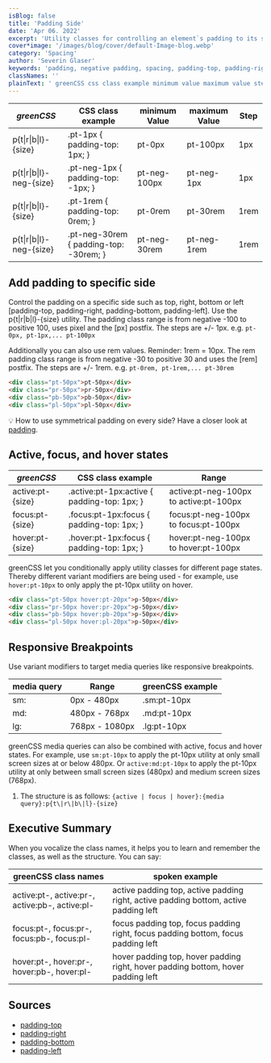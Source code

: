 ```yaml
---
isBlog: false
title: 'Padding Side'
date: 'Apr 06. 2022'
excerpt: 'Utility classes for controlling an element`s padding to its sides.'
cover*image: '/images/blog/cover/default-Image-blog.webp'
category: 'Spacing'
author: 'Severin Glaser'
keywords: 'padding, negative padding, spacing, padding-top, padding-right, padding-bottom, padding-left'
classNames: ''
plainText: ' greenCSS css class example minimum value maximum value step p t r b l size pt-1px padding-top: 1px; pt-0px pt-100px 1px p t r b l -neg size pt-neg-1px padding-top: -1px; pt-neg-100px pt-neg-1px 1px p t r b l size pt-1rem padding-top: 0rem; pt-0rem pt-30rem 1rem p t r b l -neg size pt-neg-30rem padding-top: -30rem; pt-neg-30rem pt-neg-1rem 1rem add padding to specific side control the padding on a specific side such as top right bottom or left padding-top padding-right padding-bottom padding-left use the p t r b l size utility the padding class range is from negative -100 to positive 100 uses pixel and the px postfix the steps are + 1px e g `pt-0px pt-1px pt-100px` additionally you can also use rem values reminder: 1rem = 10px the rem padding class range is from negative -30 to positive 30 and uses the rem postfix the steps are + 1rem e g `pt-0rem pt-1rem pt-30rem`  💡 how to use symmetrical padding on every side? have a closer look at padding docs spacing-padding active focus and hover states greenCSS css class example range active:pt size active :pt-1px:active padding-top: 1px; active:pt-neg-100px to active:pt-100px focus:pt size focus :pt-1px:focus padding-top: 1px; focus:pt-neg-100px to focus:pt-100px hover:pt size hover :pt-1px:focus padding-top: 1px; hover:pt-neg-100px to hover:pt-100px greenCSS let you conditionally apply utility classes for different page states thereby different variant modifiers are being used for example use `hover:pt-10px` to only apply the pt-10px utility on hover  responsive breakpoints use variant modifiers to target media queries like responsive breakpoints media query range greenCSS example sm: 0px 480px sm:pt-10px md: 480px 768px md:pt-10px lg: 768px 1080px lg:pt-10px greenCSS media queries can also be combined with active focus and hover states for example use `sm:pt-10px` to apply the pt-10px utility at only small screen sizes at or below 480px or `active:md:pt-10px` to apply the pt-10px utility at only between small screen sizes 480px and medium screen sizes 768px 1 the structure is as follows: ` active focus hover : media query :p t r b l size ` executive summary when you vocalize the class names it helps you to learn and remember the classes as well as the structure you can say: greenCSS class names spoken example active:pt active:pr active:pb active:pl active padding top active padding right active padding bottom active padding left focus:pt focus:pr focus:pb focus:pl focus padding top focus padding right focus padding bottom focus padding left hover:pt hover:pr hover:pb hover:pl hover padding top hover padding right hover padding bottom hover padding left sources padding-top https: developer mozilla org en-us docs web css padding-top padding-right https: developer mozilla org en-us docs web css padding-right padding-bottom https: developer mozilla org en-us docs web css padding-bottom padding-left https: developer mozilla org en-us docs web css padding-left '
---
```


| _greenCSS_               | CSS class example                      | minimum Value | maximum Value | Step |
| ------------------------ | -------------------------------------- | ------------- | ------------- | ---- |
| p{t\|r\|b\|l}-{size}     | .pt-1px { padding-top: 1px; }          | pt-0px        | pt-100px      | 1px  |
| p{t\|r\|b\|l}-neg-{size} | .pt-neg-1px { padding-top: -1px; }     | pt-neg-100px  | pt-neg-1px    | 1px  |
| p{t\|r\|b\|l}-{size}     | .pt-1rem { padding-top: 0rem; }        | pt-0rem       | pt-30rem      | 1rem |
| p{t\|r\|b\|l}-neg-{size} | .pt-neg-30rem { padding-top: -30rem; } | pt-neg-30rem  | pt-neg-1rem   | 1rem |

## Add padding to specific side

Control the padding on a specific side such as top, right, bottom or left [padding-top, padding-right, padding-bottom, padding-left]. Use the p{t\|r\|b\|l}-{size} utility. The padding class range is from negative -100 to positive 100, uses pixel and the [px] postfix. The steps are +/- 1px. e.g. `pt-0px, pt-1px,... pt-100px`

Additionally you can also use rem values. Reminder: 1rem = 10px. The rem padding class range is from negative -30 to positive 30 and uses the [rem] postfix. The steps are +/- 1rem. e.g. `pt-0rem, pt-1rem,... pt-30rem`

```html
<div class="pt-50px">pt-50px</div>
<div class="pr-50px">pr-50px</div>
<div class="pb-50px">pb-50px</div>
<div class="pl-50px">pl-50px</div>
```

💡 How to use symmetrical padding on every side? Have a closer look at [padding](/docs/spacing-padding).

## Active, focus, and hover states

| _greenCSS_       | CSS class example                            | Range                                  |
| ---------------- | -------------------------------------------- | -------------------------------------- |
| active:pt-{size} | .active\:pt-1px:active { padding-top: 1px; } | active:pt-neg-100px to active:pt-100px |
| focus:pt-{size}  | .focus\:pt-1px:focus { padding-top: 1px; }   | focus:pt-neg-100px to focus:pt-100px   |
| hover:pt-{size}  | .hover\:pt-1px:focus { padding-top: 1px; }   | hover:pt-neg-100px to hover:pt-100px   |

greenCSS let you conditionally apply utility classes for different page states. Thereby different variant modifiers are being used - for example, use `hover:pt-10px` to only apply the pt-10px utility on hover.

```html
<div class="pt-50px hover:pt-20px">p-50px</div>
<div class="pr-50px hover:pr-20px">p-50px</div>
<div class="pb-50px hover:pb-20px">p-50px</div>
<div class="pl-50px hover:pl-20px">p-50px</div>
```

## Responsive Breakpoints

Use variant modifiers to target media queries like responsive breakpoints.

| media query | Range          | greenCSS example |
| ----------- | -------------- | ---------------- |
| sm:         | 0px - 480px    | .sm:pt-10px      |
| md:         | 480px - 768px  | .md:pt-10px      |
| lg:         | 768px - 1080px | .lg:pt-10px      |

greenCSS media queries can also be combined with active, focus and hover states. For example, use `sm:pt-10px` to apply the pt-10px utility at only small screen sizes at or below 480px. Or `active:md:pt-10px` to apply the pt-10px utility at only between small screen sizes (480px) and medium screen sizes (768px).

1. The structure is as follows: `{active | focus | hover}:{media query}:p{t\|r\|b\|l}-{size}`

## Executive Summary

When you vocalize the class names, it helps you to learn and remember the classes, as well as the structure. You can say:

| greenCSS class names                           | spoken example                                                                       |
| ---------------------------------------------- | ------------------------------------------------------------------------------------ |
| active:pt-, active:pr-, active:pb-, active:pl- | active padding top, active padding right, active padding bottom, active padding left |
| focus:pt-, focus:pr-, focus:pb-, focus:pl-     | focus padding top, focus padding right, focus padding bottom, focus padding left     |
| hover:pt-, hover:pr-, hover:pb-, hover:pl-     | hover padding top, hover padding right, hover padding bottom, hover padding left     |

## Sources

- [padding-top](https://developer.mozilla.org/en-US/docs/Web/CSS/padding-top)
- [padding-right](https://developer.mozilla.org/en-US/docs/Web/CSS/padding-right)
- [padding-bottom](https://developer.mozilla.org/en-US/docs/Web/CSS/padding-bottom)
- [padding-left](https://developer.mozilla.org/en-US/docs/Web/CSS/padding-left)
